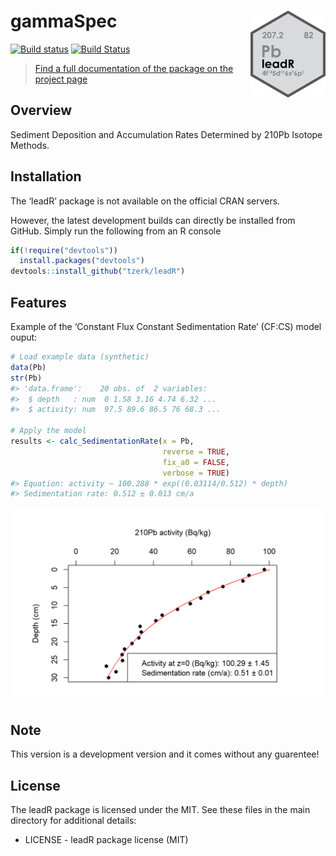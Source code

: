 
<!-- README.md is generated from README.Rmd. Please edit that file -->

# gammaSpec <a href='https://tzerk.github.io/leadR/'><img src='man/figures/logo.png' align="right" height="138.5" /></a>

<!-- badges: start -->

[![Build
status](https://ci.appveyor.com/api/projects/status/e99p76twnuyk82a7?svg=true)](https://ci.appveyor.com/project/tzerk/leadr)
[![Build
Status](https://travis-ci.org/tzerk/leadR.svg?branch=master)](https://travis-ci.org/tzerk/leadR)
<!-- badges: end -->

> [Find a full documentation of the package on the project
> page](https://tzerk.github.io/leadR/)

## Overview

Sediment Deposition and Accumulation Rates Determined by 210Pb Isotope
Methods.

## Installation

The ‘leadR’ package is not available on the official CRAN servers.

However, the latest development builds can directly be installed from
GitHub. Simply run the following from an R console

``` r
if(!require("devtools"))
  install.packages("devtools")
devtools::install_github("tzerk/leadR")
```

## Features

Example of the ‘Constant Flux Constant Sedimentation Rate’ (CF:CS) model
ouput:

``` r
# Load example data (synthetic)
data(Pb)
str(Pb)
#> 'data.frame':    20 obs. of  2 variables:
#>  $ depth   : num  0 1.58 3.16 4.74 6.32 ...
#>  $ activity: num  97.5 89.6 86.5 76 68.3 ...

# Apply the model
results <- calc_SedimentationRate(x = Pb,
                                  reverse = TRUE,
                                  fix_a0 = FALSE,
                                  verbose = TRUE)
#> Equation: activity ~ 100.288 * exp((0.03114/0.512) * depth)
#> Sedimentation rate: 0.512 ± 0.013 cm/a
```

![](man/figures/README-model-1.png)<!-- -->

## Note

This version is a development version and it comes without any
guarentee\!

## License

The leadR package is licensed under the MIT. See these files in the main
directory for additional details:

  - LICENSE - leadR package license (MIT)
